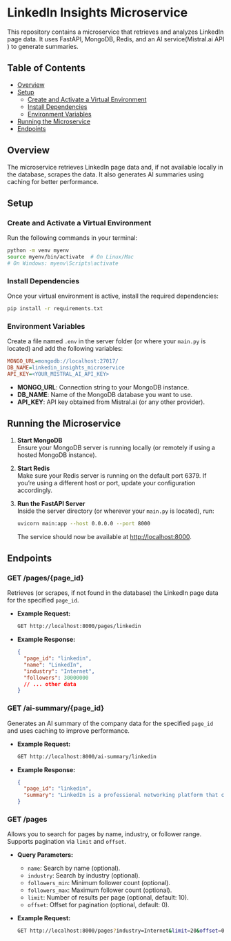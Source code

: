 # LinkedIn Insights Microservice

This repository contains a microservice that retrieves and analyzes LinkedIn page data. It uses FastAPI, MongoDB, Redis, and an AI service(Mistral.ai API ) to generate summaries.

## Table of Contents

- [Overview](#overview)
- [Setup](#setup)
  - [Create and Activate a Virtual Environment](#create-and-activate-a-virtual-environment)
  - [Install Dependencies](#install-dependencies)
  - [Environment Variables](#environment-variables)
- [Running the Microservice](#running-the-microservice)
- [Endpoints](#endpoints)

## Overview

The microservice retrieves LinkedIn page data and, if not available locally in the database, scrapes the data. It also generates AI summaries using caching for better performance.

## Setup

### Create and Activate a Virtual Environment

Run the following commands in your terminal:

```bash
python -m venv myenv
source myenv/bin/activate  # On Linux/Mac
# On Windows: myenv\Scripts\activate
```

### Install Dependencies

Once your virtual environment is active, install the required dependencies:

```bash
pip install -r requirements.txt
```

### Environment Variables

Create a file named `.env` in the server folder (or where your `main.py` is located) and add the following variables:

```ini
MONGO_URL=mongodb://localhost:27017/
DB_NAME=linkedin_insights_microservice
API_KEY=<YOUR_MISTRAL_AI_API_KEY>
```

- **MONGO_URL**: Connection string to your MongoDB instance.
- **DB_NAME**: Name of the MongoDB database you want to use.
- **API_KEY**: API key obtained from Mistral.ai (or any other provider).

## Running the Microservice

1. **Start MongoDB**  
   Ensure your MongoDB server is running locally (or remotely if using a hosted MongoDB instance).

2. **Start Redis**  
   Make sure your Redis server is running on the default port 6379. If you’re using a different host or port, update your configuration accordingly.

3. **Run the FastAPI Server**  
   Inside the server directory (or wherever your `main.py` is located), run:

   ```bash
   uvicorn main:app --host 0.0.0.0 --port 8000
   ```

   The service should now be available at [http://localhost:8000](http://localhost:8000).

## Endpoints

### GET /pages/{page_id}

Retrieves (or scrapes, if not found in the database) the LinkedIn page data for the specified `page_id`.

- **Example Request:**

  ```bash
  GET http://localhost:8000/pages/linkedin
  ```

- **Example Response:**

  ```json
  {
    "page_id": "linkedin",
    "name": "LinkedIn",
    "industry": "Internet",
    "followers": 30000000
    // ... other data
  }
  ```

### GET /ai-summary/{page_id}

Generates an AI summary of the company data for the specified `page_id` and uses caching to improve performance.

- **Example Request:**

  ```bash
  GET http://localhost:8000/ai-summary/linkedin
  ```

- **Example Response:**

  ```json
  {
    "page_id": "linkedin",
    "summary": "LinkedIn is a professional networking platform that connects..."
  }
  ```

### GET /pages

Allows you to search for pages by name, industry, or follower range. Supports pagination via `limit` and `offset`.

- **Query Parameters:**
  - `name`: Search by name (optional).
  - `industry`: Search by industry (optional).
  - `followers_min`: Minimum follower count (optional).
  - `followers_max`: Maximum follower count (optional).
  - `limit`: Number of results per page (optional, default: 10).
  - `offset`: Offset for pagination (optional, default: 0).

- **Example Request:**

  ```bash
  GET http://localhost:8000/pages?industry=Internet&limit=20&offset=0
  ```
